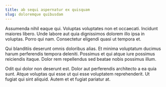 ```yaml
---
title: ab sequi aspernatur ex quisquam
slug: doloremque quibusdam
---
```


Assumenda nihil eaque qui. Voluptas voluptates non et occaecati. Incidunt maiores libero. Unde labore aut quia dignissimos dolorem illo ipsa in voluptas. Porro qui nam. Consectetur eligendi quasi ut tempora et.

Qui blanditiis deserunt omnis doloribus alias. Et minima voluptatum ducimus harum perferendis tempora deleniti. Possimus et qui atque iure possimus reiciendis itaque. Dolor rem repellendus sed beatae nobis possimus illum.

Odit qui dolor non deserunt est. Dolor aut perferendis architecto a ea quia sunt. Atque voluptas qui esse ut qui esse voluptatem reprehenderit. Ut fugiat qui sint aliquid. Autem et et fugiat pariatur at.
